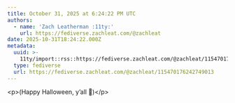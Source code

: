 ```yaml
---
title: October 31, 2025 at 6:24:22 PM UTC
authors:
  - name: 'Zach Leatherman :11ty:'
    url: https://fediverse.zachleat.com/@zachleat
date: 2025-10-31T18:24:22.000Z
metadata:
  uuid: >-
    11ty/import::rss::https://fediverse.zachleat.com/@zachleat/115470176242749013
  type: fediverse
  url: https://fediverse.zachleat.com/@zachleat/115470176242749013
---
```

\<p>(Happy Halloween, y’all 🎃)\</p>